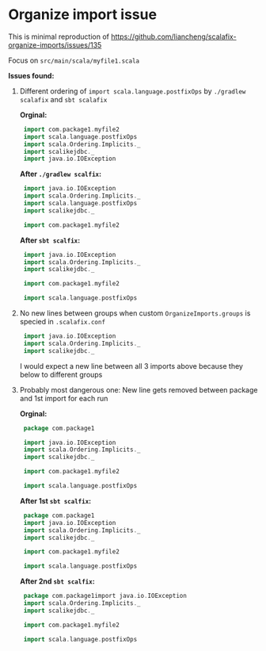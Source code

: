 # Organize import issue

This is minimal reproduction of https://github.com/liancheng/scalafix-organize-imports/issues/135

Focus on `src/main/scala/myfile1.scala`

**Issues found:**

1. Different ordering of `import scala.language.postfixOps` by `./gradlew scalafix` and `sbt scalafix`

   **Orginal:**

   ```scala
    import com.package1.myfile2
    import scala.language.postfixOps
    import scala.Ordering.Implicits._
    import scalikejdbc._
    import java.io.IOException
   ```

   **After `./gradlew scalfix`:**

   ```scala
    import java.io.IOException
    import scala.Ordering.Implicits._
    import scala.language.postfixOps
    import scalikejdbc._

    import com.package1.myfile2
   ```

   **After `sbt scalfix`:**

   ```scala
    import java.io.IOException
    import scala.Ordering.Implicits._
    import scalikejdbc._

    import com.package1.myfile2

    import scala.language.postfixOps
   ```

2. No new lines between groups when custom `OrganizeImports.groups` is specied in `.scalafix.conf`

   ```scala
    import java.io.IOException
    import scala.Ordering.Implicits._
    import scalikejdbc._
   ```

   I would expect a new line between all 3 imports above because they below to different groups

3. Probably most dangerous one: New line gets removed between package and 1st import for each run

   **Orginal:**
   ```scala
    package com.package1

    import java.io.IOException
    import scala.Ordering.Implicits._
    import scalikejdbc._

    import com.package1.myfile2

    import scala.language.postfixOps
   ```

   **After 1st `sbt scalfix`:**

   ```scala
    package com.package1
    import java.io.IOException
    import scala.Ordering.Implicits._
    import scalikejdbc._

    import com.package1.myfile2

    import scala.language.postfixOps
   ```

   **After 2nd `sbt scalfix`:**

   ```scala
    package com.package1import java.io.IOException
    import scala.Ordering.Implicits._
    import scalikejdbc._

    import com.package1.myfile2

    import scala.language.postfixOps
   ```

